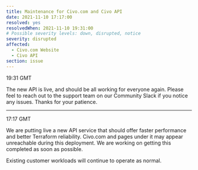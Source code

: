 ```yaml
---
title: Maintenance for Civo.com and Civo API
date: 2021-11-10 17:17:00
resolved: yes
resolvedWhen: 2021-11-10 19:31:00
# Possible severity levels: down, disrupted, notice
severity: disrupted
affected:
  - Civo.com Website
  - Civo API
section: issue
---
```


19:31 GMT

The new API is live, and should be all working for everyone again. Please feel to reach out to the support team on our Community Slack if you notice any issues. Thanks for your patience.

---

17:17 GMT

We are putting live a new API service that should offer faster performance and better Terraform reliability. Civo.com and pages under it may appear unreachable during this deployment. We are working on getting this completed as soon as possible.

Existing customer workloads will continue to operate as normal.
